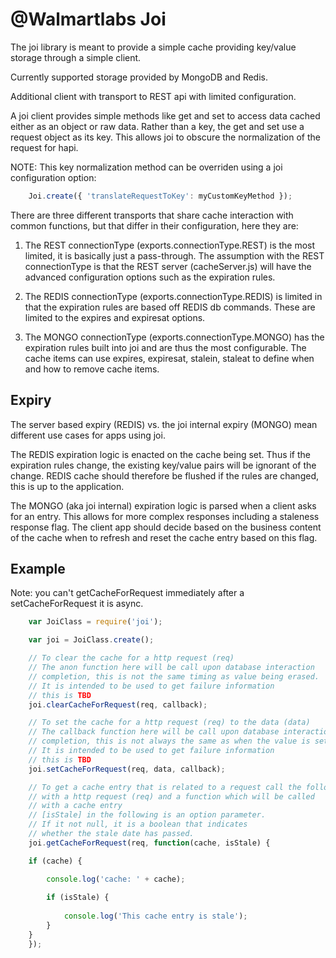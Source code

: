 # @Walmartlabs Joi #

The joi library is meant to provide a simple cache providing key/value storage through a simple client.

Currently supported storage provided by MongoDB and Redis.

Additional client with transport to REST api with limited configuration.

A joi client provides simple methods like get and set to access data cached either as an object or raw data. Rather than a key, the get and set use a request object as its key. This allows joi to obscure the normalization of the request for hapi. 

NOTE: 
This key normalization method can be overriden using a joi configuration option:

~~~javascript
	Joi.create({ 'translateRequestToKey': myCustomKeyMethod });
~~~

There are three different transports that share cache interaction with common functions, but that differ in their configuration, here they are:

1. The REST connectionType (exports.connectionType.REST) is the most limited, it is basically just a pass-through. The assumption with the
REST connectionType is that the REST server (cacheServer.js) will have the advanced configuration options such as the expiration rules. 

2. The REDIS connectionType (exports.connectionType.REDIS) is limited in that the expiration rules are based off REDIS db commands. These 
are limited to the expires and expiresat options.

3. The MONGO connectionType (exports.connectionType.MONGO) has the expiration rules built into joi and are thus the most configurable. The 
cache items can use expires, expiresat, stalein, staleat to define when and how to remove cache items.

## Expiry ##

The server based expiry (REDIS) vs. the joi internal expiry (MONGO) mean different use cases for apps using joi.

The REDIS expiration logic is enacted on the cache being set. Thus if the expiration rules change, the existing key/value pairs will be 
ignorant of the change. REDIS cache should therefore be flushed if the rules are changed, this is up to the application.

The MONGO (aka joi internal) expiration logic is parsed when a client asks for an entry. This allows for more complex responses including a 
staleness response flag. The client app should decide based on the business content of the cache when to refresh and reset the cache entry 
based on this flag.

## Example ##

Note: you can't getCacheForRequest immediately after a setCacheForRequest it is async. 

~~~javascript
	var JoiClass = require('joi');

	var joi = JoiClass.create();

	// To clear the cache for a http request (req)
	// The anon function here will be call upon database interaction
	// completion, this is not the same timing as value being erased.
	// It is intended to be used to get failure information
	// this is TBD
	joi.clearCacheForRequest(req, callback);

	// To set the cache for a http request (req) to the data (data)
	// The callback function here will be call upon database interaction
	// completion, this is not always the same as when the value is set.
	// It is intended to be used to get failure information
	// this is TBD
	joi.setCacheForRequest(req, data, callback);

	// To get a cache entry that is related to a request call the following
	// with a http request (req) and a function which will be called
	// with a cache entry
	// [isStale] in the following is an option parameter. 
	// If it not null, it is a boolean that indicates 
	// whether the stale date has passed.
	joi.getCacheForRequest(req, function(cache, isStale) { 

	if (cache) {

		console.log('cache: ' + cache);
		
		if (isStale) {
		
			console.log('This cache entry is stale');
		}
	}	
	});
~~~